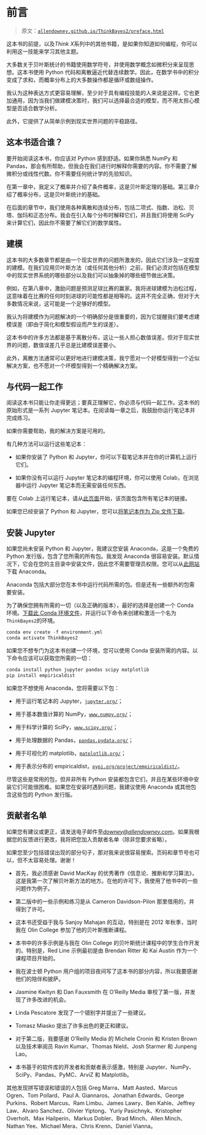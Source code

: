# 前言

> 原文：[`allendowney.github.io/ThinkBayes2/preface.html`](https://allendowney.github.io/ThinkBayes2/preface.html)

这本书的前提，以及*Think X*系列中的其他书籍，是如果你知道如何编程，你可以利用这一技能来学习其他主题。

大多数关于贝叶斯统计的书籍使用数学符号，并使用数学概念如微积分来呈现思想。这本书使用 Python 代码和离散逼近代替连续数学。因此，在数学书中的积分变成了求和，而概率分布上的大多数操作都是循环或数组操作。

我认为这种表达方式更容易理解，至少对于具有编程技能的人来说是这样。它也更加通用，因为当我们做建模决策时，我们可以选择最合适的模型，而不用太担心模型是否适合数学分析。

此外，它提供了从简单示例到现实世界问题的平稳路径。

## 这本书适合谁？

要开始阅读这本书，你应该对 Python 感到舒适。如果你熟悉 NumPy 和 Pandas，那会有所帮助，但我会在我们进行时解释你需要的内容。你不需要了解微积分或线性代数。你不需要任何统计学的先验知识。

在第一章中，我定义了概率并介绍了条件概率，这是贝叶斯定理的基础。第三章介绍了概率分布，这是贝叶斯统计的基础。

在后面的章节中，我们使用各种离散和连续分布，包括二项式、指数、泊松、贝塔、伽玛和正态分布。我会在引入每个分布时解释它们，并且我们将使用 SciPy 来计算它们，因此你不需要了解它们的数学属性。

## 建模

这本书的大多数章节都是由一个现实世界的问题所激发的，因此它们涉及一定程度的建模。在我们应用贝叶斯方法（或任何其他分析）之前，我们必须对包括在模型中的现实世界系统的哪些部分以及我们可以抽象掉的哪些细节做出决策。

例如，在第八章中，激励问题是预测足球比赛的赢家。我将进球建模为泊松过程，这意味着在比赛的任何时刻进球的可能性都是相等的。这并不完全正确，但对于大多数情况来说，这可能是一个足够好的模型。

我认为将建模作为问题解决的一个明确部分是很重要的，因为它提醒我们要考虑建模误差（即由于简化和模型假设而产生的误差）。

这本书中的许多方法都是基于离散分布，这让一些人担心数值误差。但对于现实世界的问题，数值误差几乎总是比建模误差要小。

此外，离散方法通常可以更好地进行建模决策，我宁愿对一个好模型得到一个近似解决方案，也不愿对一个坏模型得到一个精确解决方案。

## 与代码一起工作

阅读这本书只能让你走得更远；要真正理解它，你必须与代码一起工作。这本书的原始形式是一系列 Jupyter 笔记本。在阅读每一章之后，我鼓励你运行笔记本并完成练习。

如果你需要帮助，我的解决方案是可用的。

有几种方法可以运行这些笔记本：

+   如果你安装了 Python 和 Jupyter，你可以下载笔记本并在你的计算机上运行它们。

+   如果你没有可以运行 Jupyter 笔记本的编程环境，你可以使用 Colab，在浏览器中运行 Jupyter 笔记本而无需安装任何东西。

要在 Colab 上运行笔记本，请从[此页面](http://allendowney.github.io/ThinkBayes2/index.html)开始，该页面包含所有笔记本的链接。

如果您已经安装了 Python 和 Jupyter，您可以[将笔记本作为 Zip 文件下载](https://github.com/AllenDowney/ThinkBayes2/raw/master/ThinkBayes2Notebooks.zip)。

## 安装 Jupyter

如果您尚未安装 Python 和 Jupyter，我建议您安装 Anaconda，这是一个免费的 Python 发行版，包含了您所需的所有包。我发现 Anaconda 很容易安装。默认情况下，它会在您的主目录中安装文件，因此您不需要管理员权限。您可以从[此网站](https://www.anaconda.com/products/individual)下载 Anaconda。

Anaconda 包括大部分您在本书中运行代码所需的包。但是还有一些额外的包需要安装。

为了确保您拥有所需的一切（以及正确的版本），最好的选择是创建一个 Conda 环境。[下载此 Conda 环境文件](https://github.com/AllenDowney/ThinkBayes2/raw/master/environment.yml)，并运行以下命令来创建和激活一个名为`ThinkBayes2`的环境。

```py
conda env create -f environment.yml
conda activate ThinkBayes2 
```

如果您不想专门为这本书创建一个环境，您可以使用 Conda 安装所需的内容。以下命令应该可以获取您所需的一切：

```py
conda install python jupyter pandas scipy matplotlib
pip install empiricaldist 
```

如果您不想使用 Anaconda，您将需要以下包：

+   用于运行笔记本的 Jupyter，[`jupyter.org/`](https://jupyter.org/)；

+   用于基本数值计算的 NumPy，[`www.numpy.org/`](https://www.numpy.org/)；

+   用于科学计算的 SciPy，[`www.scipy.org/`](https://www.scipy.org/)；

+   用于处理数据的 Pandas，[`pandas.pydata.org/`](https://pandas.pydata.org/)；

+   用于可视化的 matplotlib，[`matplotlib.org/`](https://matplotlib.org/)；

+   用于表示分布的 empiricaldist，[`pypi.org/project/empiricaldist/`](https://pypi.org/project/empiricaldist/)。

尽管这些是常用的包，但并非所有 Python 安装都包含它们，并且在某些环境中安装它们可能很困难。如果您在安装时遇到问题，我建议使用 Anaconda 或其他包含这些包的 Python 发行版。

## 贡献者名单

如果您有建议或更正，请发送电子邮件至*downey@allendowney.com*。如果我根据您的反馈进行更改，我将把您加入贡献者名单（除非您要求省略）。

如果您至少包括错误出现的部分句子，那对我来说很容易搜索。页码和章节号也可以，但不太容易处理。谢谢！

+   首先，我必须感谢 David MacKay 的优秀著作《信息论、推断和学习算法》，这是我第一次了解贝叶斯方法的地方。在他的许可下，我使用了他书中的一些问题作为例子。

+   第二版中的一些示例和练习是从 Cameron Davidson-Pilon 那里借用的，并得到了许可。

+   这本书还受益于我与 Sanjoy Mahajan 的互动，特别是在 2012 年秋季，当时我在 Olin College 参加了他的贝叶斯推断课程。

+   本书中的许多示例是与我在 Olin College 的贝叶斯统计课程中的学生合作开发的。特别是，Red Line 示例最初是由 Brendan Ritter 和 Kai Austin 作为一个课程项目开始的。

+   我在波士顿 Python 用户组的项目夜间写了这本书的部分内容，所以我要感谢他们的陪伴和披萨。

+   Jasmine Kwityn 和 Dan Fauxsmith 在 O’Reilly Media 审校了第一版，并发现了许多改进的机会。

+   Linda Pescatore 发现了一个错别字并提出了一些建议。

+   Tomasz Miasko 提出了许多出色的更正和建议。

+   对于第二版，我要感谢 O’Reilly Media 的 Michele Cronin 和 Kristen Brown 以及技术审阅员 Ravin Kumar、Thomas Nield、Josh Starmer 和 Junpeng Lao。

+   本书基于的软件库的开发者和贡献者表示感激，特别是 Jupyter、NumPy、SciPy、Pandas、PyMC、ArviZ 和 Matplotlib。

其他发现拼写错误和错误的人包括 Greg Marra、Matt Aasted、Marcus Ogren、Tom Pollard、Paul A. Giannaros、Jonathan Edwards、George Purkins、Robert Marcus、Ram Limbu、James Lawry、Ben Kahle、Jeffrey Law、Alvaro Sanchez、Olivier Yiptong、Yuriy Pasichnyk、Kristopher Overholt、Max Hailperin、Markus Dobler、Brad Minch、Allen Minch、Nathan Yee、Michael Mera、Chris Krenn、Daniel Vianna。
